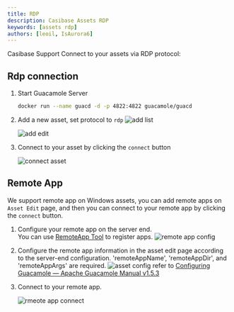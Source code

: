 ```yaml
---
title: RDP
description: Casibase Assets RDP
keywords: [assets rdp]
authors: [leoil, IsAurora6]
---
```


Casibase Support Connect to your assets via RDP protocol:

## Rdp connection

1. Start Guacamole Server

    ```bash
    docker run --name guacd -d -p 4822:4822 guacamole/guacd
    ```

2. Add a new asset, set protocol to `rdp`
    ![add list](/img/asset/asset_list.png)

    ![add edit](/img/asset/asset_edit.png)

3. Connect to your asset by clicking the `connect` button

    ![connect asset](/img/asset/rdp.gif)

## Remote App

We support remote app on Windows assets, you can add remote apps on `Asset Edit` page, and then you can connect to your remote app by clicking the `connect` button.

1. Configure your remote app on the server end.  
   You can use [RemoteApp Tool](https://github.com/kimmknight/remoteapptool) to register apps.
   ![remote app config](/img/asset/remote_app_config.png)

2. Configure the remote app information in the asset edit page according to the server-end configuration.
    'remoteAppName', 'remoteAppDir', and 'remoteAppArgs' are required.
    ![asset config](/img/asset/Casibase_remote_app_config.png)
    refer to [Configuring Guacamole — Apache Guacamole Manual v1.5.3](https://guacamole.apache.org/doc/gug/configuring-guacamole.html#remoteapp)

3. Connect to your remote app.

    ![rmeote app connect](/img/asset/asset_remote_app.gif)
